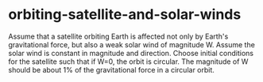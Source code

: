 # orbiting-satellite-and-solar-winds

Assume that a satellite orbiting Earth is affected not only by Earth's gravitational force, but also a weak solar wind of magnitude W. Assume the solar wind is constant in magnitude and direction. Choose initial conditions for the satellite such that if W=0, the orbit is circular. The magnitude of W should be about 1% of the gravitational force in a circular orbit.
